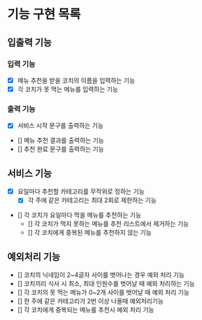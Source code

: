 # 기능 구현 목록

## 입출력 기능

### 입력 기능

- [x] 메뉴 추천을 받을 코치의 이름을 입력하는 기능
- [x] 각 코치가 못 먹는 메뉴를 입력하는 기능

### 출력 기능

- [x] 서비스 시작 문구를 출력하는 기능
- [] 메뉴 추천 결과를 출력하는 기능
- [] 추천 완료 문구를 출력하는 기능

## 서비스 기능

- [x] 요일마다 추천할 카테고리를 무작위로 정하는 기능
  - [x] 각 주에 같은 카테고리는 최대 2회로 제한하는 기능
- [] 각 코치가 요일마다 먹을 메뉴를 추천하는 기능
  - [] 각 코치가 먹지 못하는 메뉴를 추천 리스트에서 제거하는 기능
  - [] 각 코치에게 중복된 메뉴를 추천하지 않는 기능

## 예외처리 기능

- [] 코치의 닉네임이 2~4글자 사이를 벗어나는 경우 예외 처리 기능
- [] 코치끼리 식사 시 최소, 최대 인원수를 벗어날 때 예외 처리하는 기능
- [] 각 코치의 못 먹는 메뉴가 0~2개 사이를 벗어날 때 예외 처리 기능
- [] 한 주에 같은 카테고리가 2번 이상 나올때 예외처리기능
- [] 각 코치에게 중복되는 메뉴를 추천시 예외 처리 기능
